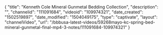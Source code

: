{
    "title": "Kenneth Cole Mineral Gunmetal Bedding Collection",
    "description": "",
    "channelid": "111091684",
    "videoid": "109974321",
    "date_created": "1502519897",
    "date_modified": "1504049175",
    "type": "captivate",
    "layout": "channelVideo",
    "url": "\/bbbusa-latest-videos\/59268mayo-kc-spring-bed-mineral-gunmetal-final-mp4-3-notes\/111091684-109974321"
}